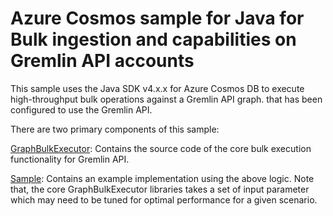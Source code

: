 # Azure Cosmos sample for Java for Bulk ingestion and capabilities on Gremlin API accounts

This sample uses the Java SDK v4.x.x for Azure Cosmos DB to execute high-throughput bulk operations against a Gremlin
API graph. that has been configured to use the Gremlin API.
 
There are two primary components of this sample:

[GraphBulkExecutor](src/main/java/com/azure/graph/bulk/impl/): Contains the source code of the core bulk execution
functionality for Gremlin API.

[Sample](src/main/java/com/azure/graph/bulk/sample/): Contains an example implementation using the above logic. Note
that, the core GraphBulkExecutor libraries takes a set of input parameter which may need to be tuned for optimal
performance for a given scenario.
